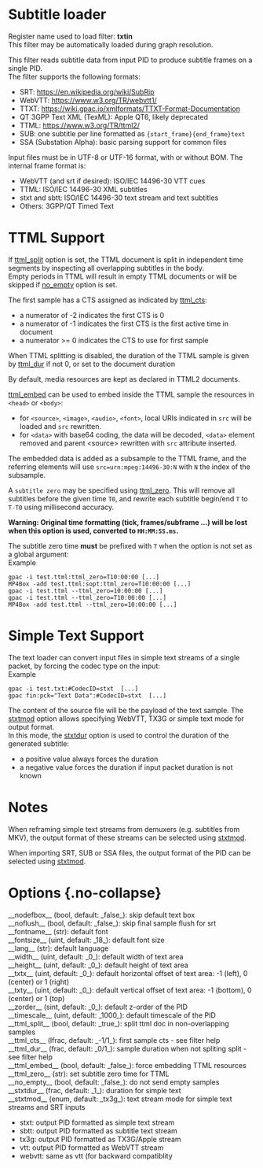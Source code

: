<!-- automatically generated - do not edit, patch gpac/applications/gpac/gpac.c -->

# Subtitle loader  
  
Register name used to load filter: __txtin__  
This filter may be automatically loaded during graph resolution.  
  
This filter reads subtitle data from input PID to produce subtitle frames on a single PID.  
The filter supports the following formats:  

- SRT: https://en.wikipedia.org/wiki/SubRip  
- WebVTT: https://www.w3.org/TR/webvtt1/  
- TTXT: https://wiki.gpac.io/xmlformats/TTXT-Format-Documentation  
- QT 3GPP Text XML (TexML): Apple QT6, likely deprecated  
- TTML: https://www.w3.org/TR/ttml2/  
- SUB: one subtitle per line formatted as `{start_frame}{end_frame}text`  
- SSA (Substation Alpha): basic parsing support for common files  

  
Input files must be in UTF-8 or UTF-16 format, with or without BOM. The internal frame format is:   

- WebVTT (and srt if desired): ISO/IEC 14496-30 VTT cues  
- TTML: ISO/IEC 14496-30 XML subtitles  
- stxt and sbtt: ISO/IEC 14496-30 text stream and text subtitles  
- Others: 3GPP/QT Timed Text  

  
# TTML Support  
  
If [ttml_split](#ttml_split) option is set, the TTML document is split in independent time segments by inspecting all overlapping subtitles in the body.  
Empty periods in TTML will result in empty TTML documents or will be skipped if [no_empty](#no_empty) option is set.  
  
The first sample has a CTS assigned as indicated by [ttml_cts](#ttml_cts):  

- a numerator of -2 indicates the first CTS is 0  
- a numerator of -1 indicates the first CTS is the first active time in document  
- a numerator &gt;= 0 indicates the CTS to use for first sample  

  
When TTML splitting is disabled, the duration of the TTML sample is given by [ttml_dur](#ttml_dur) if not 0, or set to the document duration  
  
By default, media resources are kept as declared in TTML2 documents.  
  
[ttml_embed](#ttml_embed) can be used to embed inside the TTML sample the resources in `<head>` or `<body>`:  

- for `<source>`, `<image>`, `<audio>`, `<font>`, local URIs indicated in `src` will be loaded and `src` rewritten.  
- for `<data>` with base64 coding, the data will be decoded, `<data>` element removed and parent &lt;source&gt; rewritten with `src` attribute inserted.  

  
The embedded data is added as a subsample to the TTML frame, and the referring elements will use `src=urn:mpeg:14496-30:N` with `N` the index of the subsample.  
  
A `subtitle zero` may be specified using [ttml_zero](#ttml_zero). This will remove all subtitles before the given time `T0`, and rewrite each subtitle begin/end `T` to `T-T0` using millisecond accuracy.  

__Warning: Original time formatting (tick, frames/subframe ...) will be lost when this option is used, converted to `HH:MM:SS.ms`.__  
  
The subtitle zero time __must__ be prefixed with `T` when the option is not set as a global argument:  
Example
```
gpac -i test.ttml:ttml_zero=T10:00:00 [...]  
MP4Box -add test.ttml:sopt:ttml_zero=T10:00:00 [...]  
gpac -i test.ttml --ttml_zero=10:00:00 [...]  
gpac -i test.ttml --ttml_zero=T10:00:00 [...]  
MP4Box -add test.ttml --ttml_zero=10:00:00 [...]
```
  
  
# Simple Text Support  
  
The text loader can convert input files in simple text streams of a single packet, by forcing the codec type on the input:  
Example
```
gpac -i test.txt:#CodecID=stxt  [...]  
gpac fin:pck="Text Data":#CodecID=stxt  [...]
```
  
  
The content of the source file will be the payload of the text sample. The [stxtmod](#stxtmod) option allows specifying WebVTT, TX3G or simple text mode for output format.  
In this mode, the [stxtdur](#stxtdur) option is used to control the duration of the generated subtitle:  

- a positive value always forces the duration  
- a negative value forces the duration if input packet duration is not known  

  
# Notes  
  
When reframing simple text streams from demuxers (e.g. subtitles from MKV), the output format of these streams can be selected using [stxtmod](#stxtmod).  
  
When importing SRT, SUB or SSA files, the output format of the PID can be selected using [stxtmod](#stxtmod).  
  

# Options  {.no-collapse}  
  
<div markdown class="option">  
<a id="nodefbox">__nodefbox__</a> (bool, default: _false_): skip default text box  
</div>  
<div markdown class="option">  
<a id="noflush">__noflush__</a> (bool, default: _false_): skip final sample flush for srt  
</div>  
<div markdown class="option">  
<a id="fontname" data-level="basic">__fontname__</a> (str): default font  
</div>  
<div markdown class="option">  
<a id="fontsize" data-level="basic">__fontsize__</a> (uint, default: _18_): default font size  
</div>  
<div markdown class="option">  
<a id="lang" data-level="basic">__lang__</a> (str): default language  
</div>  
<div markdown class="option">  
<a id="width" data-level="basic">__width__</a> (uint, default: _0_): default width of text area  
</div>  
<div markdown class="option">  
<a id="height" data-level="basic">__height__</a> (uint, default: _0_): default height of text area  
</div>  
<div markdown class="option">  
<a id="txtx" data-level="basic">__txtx__</a> (uint, default: _0_): default horizontal offset of text area: -1 (left), 0 (center) or 1 (right)  
</div>  
<div markdown class="option">  
<a id="txty" data-level="basic">__txty__</a> (uint, default: _0_): default vertical offset of text area: -1 (bottom), 0 (center) or 1 (top)  
</div>  
<div markdown class="option">  
<a id="zorder">__zorder__</a> (sint, default: _0_): default z-order of the PID  
</div>  
<div markdown class="option">  
<a id="timescale">__timescale__</a> (uint, default: _1000_): default timescale of the PID  
</div>  
<div markdown class="option">  
<a id="ttml_split">__ttml_split__</a> (bool, default: _true_): split ttml doc in non-overlapping samples  
</div>  
<div markdown class="option">  
<a id="ttml_cts">__ttml_cts__</a> (lfrac, default: _-1/1_): first sample cts - see filter help  
</div>  
<div markdown class="option">  
<a id="ttml_dur">__ttml_dur__</a> (frac, default: _0/1_): sample duration when not spliting split - see filter help  
</div>  
<div markdown class="option">  
<a id="ttml_embed">__ttml_embed__</a> (bool, default: _false_): force embedding TTML resources  
</div>  
<div markdown class="option">  
<a id="ttml_zero">__ttml_zero__</a> (str): set subtitle zero time for TTML  
</div>  
<div markdown class="option">  
<a id="no_empty">__no_empty__</a> (bool, default: _false_): do not send empty samples  
</div>  
<div markdown class="option">  
<a id="stxtdur">__stxtdur__</a> (frac, default: _1_): duration for simple text  
</div>  
<div markdown class="option">  
<a id="stxtmod">__stxtmod__</a> (enum, default: _tx3g_): text stream mode for simple text streams and SRT inputs  

- stxt: output PID formatted as simple text stream  
- sbtt: output PID formatted as subtitle text stream  
- tx3g: output PID formatted as TX3G/Apple stream  
- vtt: output PID formatted as WebVTT stream  
- webvtt: same as vtt (for backward compatiblity  
</div>  
  
  
